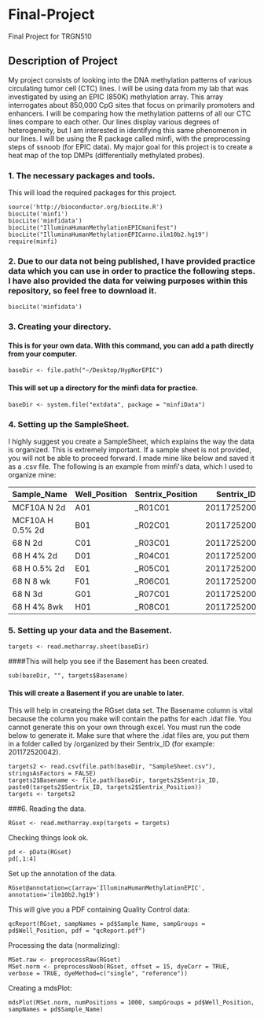 # Final-Project
Final Project for TRGN510

## Description of Project

My project consists of looking into the DNA methylation patterns of various circulating tumor cell (CTC) lines. I will be using data from my lab that was investigated by using an EPIC (850K) methylation array. This array interrogates about 850,000 CpG sites that focus on primarily promoters and enhancers. I will be comparing how the methylation patterns of all our CTC lines compare to each other. Our lines display various degrees of heterogeneity, but I am interested in identifying this same phenomenon in our lines. I will be using the R package called minfi, with the preprocessing steps of ssnoob (for EPIC data). My major goal for this project is to create a heat map of the top DMPs (differentially methylated probes).

### 1. The necessary packages and tools.

This will load the required packages for this project.
```
source('http://bioconductor.org/biocLite.R')
biocLite('minfi')
biocLite('minfidata')
biocLite("IlluminaHumanMethylationEPICmanifest")
biocLite("IlluminaHumanMethylationEPICanno.ilm10b2.hg19")
require(minfi)
```
### 2. Due to our data not being published, I have provided practice data which you can use in order to practice the following steps. I have also provided the data for veiwing purposes within this repository, so feel free to download it.

```
biocLite('minfidata')

```

### 3. Creating your directory.

#### This is for your own data. With this command, you can add a path directly from your computer.
```
baseDir <- file.path("~/Desktop/HypNorEPIC")
```

#### This will set up a directory for the minfi data for practice.
```
baseDir <- system.file("extdata", package = "minfiData")
```

### 4. Setting up the SampleSheet. 

I highly suggest you create a SampleSheet, which explains the way the data is organized. This is extremely important. If a sample sheet is not provided, you will not be able to proceed forward. I made mine like below and saved it as a .csv file. The following is an example from minfi's data, which I used to organize mine:

| Sample_Name | Well_Position | Sentrix_Position | Sentrix_ID | Complete_Barcode |
| --- | --- | --- | --- | --- |
| MCF10A N 2d | A01 | _R01C01 | 201172520042 | 201172520042_R01C01|
| MCF10A H 0.5% 2d | B01 | _R02C01 | 201172520042 | 201172520042_R02C01 |
| 68 N 2d |	C01 |	_R03C01 |	201172520042 |	201172520042_R03C01 |
| 68 H 4% 2d |	D01 |	_R04C01 |	201172520042 |	201172520042_R04C01 |
| 68 H 0.5% 2d |	E01 |	_R05C01 |	201172520042 |	201172520042_R05C01 |
| 68 N 8 wk |	F01 |	_R06C01 |	201172520042 |	201172520042_R06C01 |
| 68 N 3d |	G01 |	_R07C01 |	201172520042 |	201172520042_R07C01 |
| 68 H 4% 8wk |	H01 |	_R08C01 |	201172520042 |	201172520042_R08C01 |

### 5. Setting up your data and the Basement.
```
targets <- read.metharray.sheet(baseDir)

```
####This will help you see if the Basement has been created.
```
sub(baseDir, "", targets$Basename)
```

#### This will create a Basement if you are unable to later. 
This will help in createing the RGset data set. The Basename column is vital because the column you make will contain the paths for each .idat file. You cannot generate this on your own through excel. You must run the code below to generate it. Make sure that where the .idat files are, you put them in a folder called by /organized by their 
Sentrix_ID (for example: 201172520042).

```
targets2 <- read.csv(file.path(baseDir, "SampleSheet.csv"), stringsAsFactors = FALSE)
targets2$Basename <- file.path(baseDir, targets2$Sentrix_ID, paste0(targets2$Sentrix_ID, targets2$Sentrix_Position))
targets <- targets2
```

###6. Reading the data.
```
RGset <- read.metharray.exp(targets = targets)
```


Checking things look ok.

```
pd <- pData(RGset)
pd[,1:4]
```

Set up the annotation of the data.

```
RGset@annotation=c(array='IlluminaHumanMethylationEPIC', annotation='ilm10b2.hg19')
```

This will give you a PDF containing Quality Control data:

```
qcReport(RGset, sampNames = pd$Sample_Name, sampGroups = pd$Well_Position, pdf = "qcReport.pdf")
```

Processing the data (normalizing):

```
MSet.raw <- preprocessRaw(RGset)
MSet.norm <- preprocessNoob(RGset, offset = 15, dyeCorr = TRUE, verbose = TRUE, dyeMethod=c("single", "reference"))
```

Creating a mdsPlot:

```
mdsPlot(MSet.norm, numPositions = 1000, sampGroups = pd$Well_Position, sampNames = pd$Sample_Name)
```




